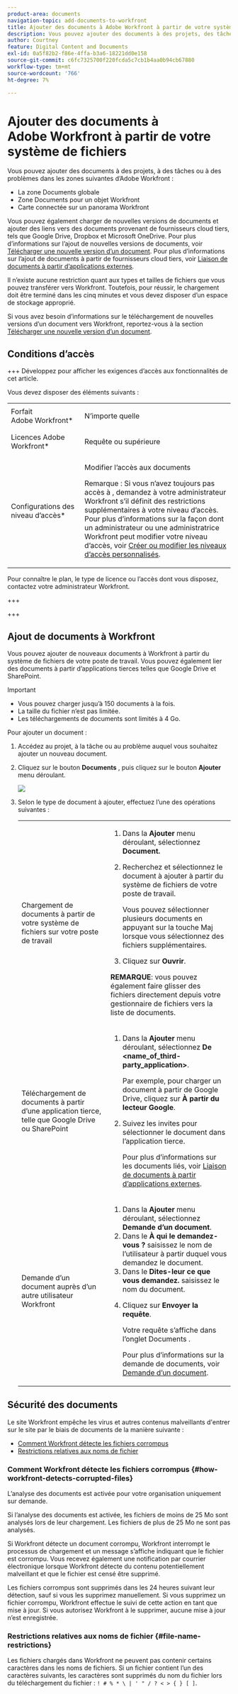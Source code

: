 ```yaml
---
product-area: documents
navigation-topic: add-documents-to-workfront
title: Ajouter des documents à Adobe Workfront à partir de votre système de fichiers
description: Vous pouvez ajouter des documents à des projets, des tâches ou des problèmes dans plusieurs zones d’Adobe Workfront.
author: Courtney
feature: Digital Content and Documents
exl-id: 0a5f82b2-f86e-4ffa-b3a6-18221dd0e158
source-git-commit: c6fc7325700f220fcda5c7cb1b4aa0b94cb67880
workflow-type: tm+mt
source-wordcount: '766'
ht-degree: 7%

---
```


# Ajouter des documents à Adobe Workfront à partir de votre système de fichiers

Vous pouvez ajouter des documents à des projets, à des tâches ou à des problèmes dans les zones suivantes d’Adobe Workfront :

* La zone Documents globale
* Zone Documents pour un objet Workfront
* Carte connectée sur un panorama Workfront

Vous pouvez également charger de nouvelles versions de documents et ajouter des liens vers des documents provenant de fournisseurs cloud tiers, tels que Google Drive, Dropbox et Microsoft OneDrive. Pour plus d’informations sur l’ajout de nouvelles versions de documents, voir [Télécharger une nouvelle version d’un document](../../documents/managing-documents/upload-new-document-version.md). Pour plus d’informations sur l’ajout de documents à partir de fournisseurs cloud tiers, voir [Liaison de documents à partir d’applications externes](../../documents/adding-documents-to-workfront/link-documents-from-external-apps.md).

Il n’existe aucune restriction quant aux types et tailles de fichiers que vous pouvez transférer vers Workfront. Toutefois, pour réussir, le chargement doit être terminé dans les cinq minutes et vous devez disposer d’un espace de stockage approprié.

Si vous avez besoin d’informations sur le téléchargement de nouvelles versions d’un document vers Workfront, reportez-vous à la section [Télécharger une nouvelle version d’un document](../../documents/managing-documents/upload-new-document-version.md).

## Conditions d’accès

+++ Développez pour afficher les exigences d’accès aux fonctionnalités de cet article.

Vous devez disposer des éléments suivants :

<table style="table-layout:auto"> 
 <col> 
 <col> 
 <tbody> 
  <tr> 
   <td role="rowheader">Forfait Adobe Workfront*</td> 
   <td> <p> N’importe quelle</p> </td> 
  </tr> 
  <tr> 
   <td role="rowheader">Licences Adobe Workfront*</td> 
   <td> <p>Requête ou supérieure</p> </td> 
  </tr> 
  <tr> 
   <td role="rowheader">Configurations des niveau d’accès*</td> 
   <td> <p>Modifier l’accès aux documents</p> <p>Remarque : Si vous n’avez toujours pas accès à , demandez à votre administrateur Workfront s’il définit des restrictions supplémentaires à votre niveau d’accès. Pour plus d’informations sur la façon dont un administrateur ou une administratrice Workfront peut modifier votre niveau d’accès, voir <a href="../../administration-and-setup/add-users/configure-and-grant-access/create-modify-access-levels.md" class="MCXref xref">Créer ou modifier les niveaux d’accès personnalisés</a>.</p> </td> 
  </tr> 
 </tbody> 
</table>

Pour connaître le plan, le type de licence ou l’accès dont vous disposez, contactez votre administrateur Workfront.

+++

+++

## Ajout de documents à Workfront

Vous pouvez ajouter de nouveaux documents à Workfront à partir du système de fichiers de votre poste de travail. Vous pouvez également lier des documents à partir d’applications tierces telles que Google Drive et SharePoint.

>[!IMPORTANT]
>
>* Vous pouvez charger jusqu’à 150 documents à la fois.
>* La taille du fichier n’est pas limitée.
>* Les téléchargements de documents sont limités à 4 Go.

Pour ajouter un document :

1. Accédez au projet, à la tâche ou au problème auquel vous souhaitez ajouter un nouveau document.
1. Cliquez sur le bouton **Documents** , puis cliquez sur le bouton **Ajouter** menu déroulant.

   ![](assets/add-new-doc.png)

1. Selon le type de document à ajouter, effectuez l’une des opérations suivantes :

   <table style="table-layout:auto"> 
    <col> 
    <col> 
    <tbody> 
     <tr> 
      <td role="rowheader">Chargement de documents à partir de votre système de fichiers sur votre poste de travail</td> 
      <td> 
       <ol> 
        <li value="1">Dans la <strong>Ajouter</strong> menu déroulant, sélectionnez <strong>Document.</strong></li> 
        <li value="2"> <p>Recherchez et sélectionnez le document à ajouter à partir du système de fichiers de votre poste de travail.<br></p> <p>Vous pouvez sélectionner plusieurs documents en appuyant sur la touche Maj lorsque vous sélectionnez des fichiers supplémentaires.</p> </li> 
        <li value="3">Cliquez sur <strong>Ouvrir</strong>.</li> 
       </ol> 
       <p><b>REMARQUE</b>: vous pouvez également faire glisser des fichiers directement depuis votre gestionnaire de fichiers vers la liste de documents.</td> 
     </tr> 
     <tr> 
      <td role="rowheader">Téléchargement de documents à partir d’une application tierce, telle que Google Drive ou SharePoint</td> 
      <td> 
       <ol> 
        <li value="1"> <p>Dans la <strong>Ajouter</strong> menu déroulant, sélectionnez <strong>De &lt;name_of_third-party_application&gt;</strong>.</p> <p>Par exemple, pour charger un document à partir de Google Drive, cliquez sur <strong>À partir du lecteur Google</strong>.</p> </li> 
        <li value="2"> <p>Suivez les invites pour sélectionner le document dans l’application tierce.<br></p> <p>Pour plus d’informations sur les documents liés, voir <a href="../../documents/adding-documents-to-workfront/link-documents-from-external-apps.md" class="MCXref xref">Liaison de documents à partir d’applications externes</a>.</p> </li> 
       </ol> </td> 
     </tr> 
     <tr> 
      <td role="rowheader">Demande d’un document auprès d’un autre utilisateur Workfront</td> 
      <td> 
       <ol> 
        <li value="1">Dans la <strong>Ajouter</strong> menu déroulant, sélectionnez <strong>Demande d’un document</strong>.</li> 
        <li value="2">Dans le <strong>À qui le demandez-vous ?</strong> saisissez le nom de l’utilisateur à partir duquel vous demandez le document.</li> 
        <li value="3">Dans le <strong>Dites-leur ce que vous demandez.</strong> saisissez le nom du document.</li> 
        <li value="4"> <p>Cliquez sur <strong>Envoyer la requête</strong>.</p> <p>Votre requête s’affiche dans l’onglet Documents .</p> <p>Pour plus d’informations sur la demande de documents, voir <a href="../../documents/adding-documents-to-workfront/request-a-document.md" class="MCXref xref">Demande d’un document</a>.</p> </li> 
       </ol> </td> 
     </tr> 
    </tbody> 
   </table>

## Sécurité des documents

Le site Workfront empêche les virus et autres contenus malveillants d&#39;entrer sur le site par le biais de documents de la manière suivante :

* [Comment Workfront détecte les fichiers corrompus](#how-workfront-detects-corrupted-files)
* [Restrictions relatives aux noms de fichier](#file-name-restrictions)

### Comment Workfront détecte les fichiers corrompus {#how-workfront-detects-corrupted-files}

L’analyse des documents est activée pour votre organisation uniquement sur demande.

Si l’analyse des documents est activée, les fichiers de moins de 25 Mo sont analysés lors de leur chargement. Les fichiers de plus de 25 Mo ne sont pas analysés.

Si Workfront détecte un document corrompu, Workfront interrompt le processus de chargement et un message s’affiche indiquant que le fichier est corrompu. Vous recevez également une notification par courrier électronique lorsque Workfront détecte du contenu potentiellement malveillant et que le fichier est censé être supprimé.

Les fichiers corrompus sont supprimés dans les 24 heures suivant leur détection, sauf si vous les supprimez manuellement. Si vous supprimez un fichier corrompu, Workfront effectue le suivi de cette action en tant que mise à jour. Si vous autorisez Workfront à le supprimer, aucune mise à jour n’est enregistrée.

### Restrictions relatives aux noms de fichier {#file-name-restrictions}

Les fichiers chargés dans Workfront ne peuvent pas contenir certains caractères dans les noms de fichiers. Si un fichier contient l’un des caractères suivants, les caractères sont supprimés du nom du fichier lors du téléchargement du fichier : `! # % * \ | ' " / ? < > { } [ ]`.
